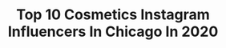 ---
title: Top 10 Cosmetics Instagram Influencers In Chicago In 2020
description: >-
  Find top cosmetics Instagram influencers in Chicago in 2020. Most popular hashtags: #chicago #chicagohairstylist #love #photography.
platform: Instagram
profiles:
  - username: "thearielpryor"
    fullname: >-
      Ariel Pryor
    location: "United States"
    followers: 36107
    engagement: 258
    commentsToLikes: 0.014479
    avatar: "https://scontent-ams4-1.cdninstagram.com/v/t51.2885-19/s320x320/71188836_499647340897196_6988721005380239360_n.jpg?_nc_ht=scontent-ams4-1.cdninstagram.com&_nc_ohc=TpXbR02nUA0AX_VA8ra&oh=b3811744b48dd9ac1b59244ffc8c0dfa&oe=5EBB99FB"
    verified: false
    hashtags: "#chicagodancer, #lahairstylist, #yummychallenge, #16yearoldslayer"
  - username: "cityangelic"
    fullname: >-
      Angelic Brockman | Model
    location: "United States"
    followers: 3314
    engagement: 1182
    commentsToLikes: 0.134283
    avatar: "https://scontent-lhr8-1.cdninstagram.com/v/t51.2885-19/s320x320/66409764_2348377888616842_3732383248022503424_n.jpg?_nc_ht=scontent-lhr8-1.cdninstagram.com&_nc_ohc=1UeIWIruaS4AX85yTbm&oh=d50fa5783553d2ba50bcc93fff76db7c&oe=5EBB98D0"
    verified: false
    hashtags: "#texasmodels, #modelspower, #lashes, #modelsofinstagram"
  - username: "minipennyblog"
    fullname: >-
      Jessie Barber
    location: "United States"
    followers: 30112
    engagement: 140
    commentsToLikes: 0.018677
    avatar: "https://scontent-ams4-1.cdninstagram.com/v/t51.2885-19/s320x320/56483275_314893285865787_749520996297342976_n.jpg?_nc_ht=scontent-ams4-1.cdninstagram.com&_nc_ohc=kANgwGjtWLAAX9rLiDT&oh=6cd06450e9f4ee87eee87738af5253da&oe=5EAD5AD1"
    verified: false
    hashtags: "#shoedazzlepartner, #liketkit, #randcolove, #fabfitfunpartner"
  - username: "themisstoto"
    fullname: >-
      THE MISS TOTO LLC
    location: "United States"
    followers: 18116
    engagement: 841
    commentsToLikes: 0.024678
    avatar: "https://scontent-amt2-1.cdninstagram.com/v/t51.2885-19/s320x320/83458396_1412315728948292_681240516758601728_n.jpg?_nc_ht=scontent-amt2-1.cdninstagram.com&_nc_ohc=o8zifg6KjdAAX90UCxx&oh=c74ef0d7c4445750f18af2d26f8a2453&oe=5EBC49A5"
    verified: false
    hashtags: "#iminlovewithmisstoto, #cheer, #blackgirlmagic, #quarantingz"
  - username: "realsircruse"
    fullname: >-
      Sir Cruse
    location: "United States"
    followers: 343158
    engagement: 225
    commentsToLikes: 0.018287
    avatar: "https://scontent-lht6-1.cdninstagram.com/v/t51.2885-19/s320x320/72592047_1495479403939069_1588050920606793728_n.jpg?_nc_ht=scontent-lht6-1.cdninstagram.com&_nc_ohc=OGRmAKgEdwsAX87qZPe&oh=f824861981968c701b9a63a1a93bf5bc&oe=5EBC1F8B"
    verified: false
    hashtags: "#barbershopconnect, #nychairstylist, #sircruse, #life"
  - username: "sdkmakeup"
    fullname: >-
      Sameen Khan
    location: "United States"
    followers: 21550
    engagement: 231
    commentsToLikes: 0.078917
    avatar: "https://scontent-bos3-1.cdninstagram.com/v/t51.2885-19/s320x320/83929974_2770025006415007_1722785036819759104_n.jpg?_nc_ht=scontent-bos3-1.cdninstagram.com&_nc_ohc=5jQR6NCS_RAAX9EneIP&oh=f7abef3d25269c7cf81067203e5f663c&oe=5EBACEE1"
    verified: false
    hashtags: "#pakistan, #receptiondress, #hijabfashion, #lillyghalichi"
  - username: "chrismychael"
    fullname: >-
      ✨💋 The Chris Mychael 💋✨
    location: "United States"
    followers: 34252
    engagement: 679
    commentsToLikes: 0.020779
    avatar: "https://scontent-ams4-1.cdninstagram.com/v/t51.2885-19/s320x320/74704979_1388351138006807_6075023479738990592_n.jpg?_nc_ht=scontent-ams4-1.cdninstagram.com&_nc_ohc=fhHc8KnE4QsAX_yeoHd&oh=dea14054a804179b42224e62c9aaf98e&oe=5EB9AA82"
    verified: false
    hashtags: "#glambychrismychael, #throwback"
  - username: "atstasia"
    fullname: >-
      Anastasia🦋
    location: "United States"
    followers: 22084
    engagement: 618
    commentsToLikes: 0.016531
    avatar: "https://scontent-lht6-1.cdninstagram.com/v/t51.2885-19/s320x320/83184739_120804562592482_5019309390121926656_n.jpg?_nc_ht=scontent-lht6-1.cdninstagram.com&_nc_ohc=2EXwjlqwXtYAX9X1Hlc&oh=851e675587f3cb0e790816a1ab31dd75&oe=5EB9D2D2"
    verified: false
    hashtags: "#love, #sundayfunday, #power, #iwontgiveup"
  - username: "misslailamcqueen"
    fullname: >-
      Laila McQueen
    location: "United States"
    followers: 255835
    engagement: 280
    commentsToLikes: 0.007728
    avatar: "https://scontent-lhr8-1.cdninstagram.com/v/t51.2885-19/s320x320/12269932_1652815834986085_971630936_a.jpg?_nc_ht=scontent-lhr8-1.cdninstagram.com&_nc_ohc=_qez1N0-wWYAX-JgttL&oh=1cc3d7848c725b6214d4371c3e24e514&oe=5EBAEB39"
    verified: true
    hashtags: "#wowpresentsplus"
  - username: "juliabrueckler"
    fullname: >-
      Julia Brueckler
    location: "United States"
    followers: 31480
    engagement: 840
    commentsToLikes: 0.039114
    avatar: "https://scontent-amt2-1.cdninstagram.com/v/t51.2885-19/s320x320/83429482_1416780588493545_5930746753648164864_n.jpg?_nc_ht=scontent-amt2-1.cdninstagram.com&_nc_ohc=ho5cMwjk0KcAX_RzO5b&oh=c77fe974fd00fc16d4f2e8019d7c25a2&oe=5EB9DF89"
    verified: false
    hashtags: "#texas, #skateclipsdaily, #texasskateboarding, #skatetimes"
---